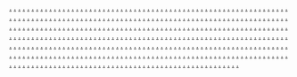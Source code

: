 <a href="https://socialmedialisteningss.weebly.com/blog/web-development-how-to-begin-in-website-design">.</a>
<a href="https://onlinemarketingmetricssc.weebly.com/blog/secret-to-find-engine-ranking-may-be-multi-web-marketing">.</a>
<a href="https://communitybuildingsc.weebly.com/blog/essential-principles-for-creating-minimalist-custom-web">.</a>
<a href="https://socialmediamanagementsc.weebly.com/blog/seo-services-and-web-designing-needs">.</a>
<a href="https://onlineeventpromotionsc.weebly.com/blog/web-design-web-development-6-easy-approaches-to-create-a-web-presence">.</a>
<a href="https://mobile-friendlywebsitessc.weebly.com/blog/homepage-techniques-for-arranging-web-design">.</a>
<a href="https://customerreviewsandtestimonialssc.weebly.com/blog/build-your-presence-with-web-page-templates">.</a>
<a href="https://emotionalmarketingscc.weebly.com/blog/content-development-a-step-by-step-approach">.</a>
<a href="https://dynamiccontentinemailsscc.weebly.com/blog/php-enabled-web-hosting-benefits-no-risks">.</a>
<a href="https://communityforumsformarketingscc.weebly.com/blog/small-business-websites-and-web-developers">.</a>
<a href="https://customersegmentationsc.weebly.com/blog/ecommerce-web-design-make-usability-essential">.</a>
<a href="https://marketingmeasurementssc.weebly.com/blog/leadership-development-resources">.</a>
<a href="https://socialcommercesc.weebly.com/blog/optimize-images-for-useless-development">.</a>
<a href="https://voicesearchoptimizationsc.weebly.com/blog/web-content-writing-and-offering-the-plants-thats-staring-you-within-face">.</a>
<a href="https://influencermarketingtrendssc.weebly.com/blog/joomla-website-development-and-using-it-company-recognized">.</a>
<a href="https://inboundmarketingsc.weebly.com/blog/5-learn-how-to-keep-from-failing-using-google-adwords">.</a>
<a href="https://networkmarketingopportunitiessc.weebly.com/blog/5-different-ways-to-make-the-most-money-from-amazon-affiliate-products">.</a>
<a href="https://user-generatedcontentsc.weebly.com/blog/5-rules-for-monetizing-your-website-with-google-adsense">.</a>
<a href="https://testinginonlinecampaignssc.weebly.com/blog/5-useful-tips-to-increase-google-adsense-revenue">.</a>
<a href="https://livestreamingforbrandssc.weebly.com/blog/5-steps-to-earn-killer-profits-from-lets-consider-google-adsense-starting-tonight">.</a>
<a href="https://onlinecontestpromotionssc.weebly.com/blog/5-tips-for-making-money-online-with-google-adsense-revealed">.</a>
<a href="https://behavioraltargetingsc.weebly.com/blog/5-steps-to-setting-up-with-pay-per-click-for-entrepreneurs">.</a>
<a href="https://responsiveemaildesignssc.weebly.com/blog/5-steps-to-starting-a-successful-google-adwords-campaign">.</a>
<a href="https://mobilepaymentintegrationsssc.weebly.com/blog/5-ideas-to-help-you-increase-your-google-adsense-earnings">.</a>
<a href="https://brandauthenticityindigitalcampaignssc.weebly.com/blog/5-things-google-does-not-want-you-to-know">.</a>
<a href="https://inboundmarketingsc.weebly.com/blog/googles-adsense-and-adwords-like-yin-and-yang">.</a>
<a href="https://networkmarketingopportunitiessc.weebly.com/blog/how-adsense-google-ads-make-serious-cash">.</a>
<a href="https://user-generatedcontentsc.weebly.com/blog/googles-own-adsense-tips">.</a>
<a href="https://testinginonlinecampaignssc.weebly.com/blog/google-vs-yahoo-a-comparative-analysis">.</a>
<a href="https://livestreamingforbrandssc.weebly.com/blog/great-advertising-through-pay-per-click">.</a>
<a href="https://onlinecontestpromotionssc.weebly.com/blog/help-with-google-adwords-5-quick-tips">.</a>
<a href="https://behavioraltargetingsc.weebly.com/blog/grow-your-business-by-placing-free-online-classified-ads">.</a>
<a href="https://responsiveemaildesignssc.weebly.com/blog/guidelines-for-successful-adwords-campaigns">.</a>
<a href="https://mobilepaymentintegrationsssc.weebly.com/blog/google-websearchtm-google-adsense-yahoo-and-google">.</a>
<a href="https://brandauthenticityindigitalcampaignssc.weebly.com/blog/how-adsense-makes-serious-cash">.</a>
<a href="https://videostorytellingsc.weebly.com/blog/15-tactics-to-increase-your-adwords-profits">.</a>
<a href="https://nativeadvertisingsc.weebly.com/blog/10-deadly-mistakes-business-owners-make-with-their-websites">.</a>
<a href="https://brandstorytellingsc.weebly.com/blog/12-effective-tips-tricks-to-increase-google-adsense-revenue">.</a>
<a href="https://onlinecustomerservicesc.weebly.com/blog/7-advertising-strategies-the-pros-use-generate-millions">.</a>
<a href="https://personalizationinmarketingsc.weebly.com/blog/a-few-tips-for-profiting-with-google-adsense">.</a>
<a href="https://podcastadvertisingsc.weebly.com/blog/a-devastating-mistake-with-google-adwords-allow-it-take-place">.</a>
<a href="https://onlinemarketresearchsc.weebly.com/blog/10-simple-tips-to-obtain-higher-roi-out-of-your-google-marketing">.</a>
<a href="https://customerjourneymappingsc.weebly.com/blog/10-excellent-achievements-not-attempt-and-do-with-ad-sense">.</a>
<a href="https://landingpageoptimizationsc.weebly.com/blog/a-quick-guide-to-creating-money-with-google-adsense">.</a>
<a href="https://chatmarketingsc.weebly.com/blog/7-google-tools-for-any-marketer">.</a>
<a href="https://influencercollaborationssc.weebly.com/blog/11-mistakes-business-owners-make-online-part-2">.</a>
<a href="https://digitalmarketingethicssc.weebly.com/blog/9-myths-and-facts-about-google-adsense">.</a>
<a href="https://employeeadvocacyindigitalmarketingsc.weebly.com/blog/10-considerations-to-not-do-when-using-google-adsense">.</a>
<a href="https://cross-channelmarketingintegrationsc.weebly.com/blog/10-best-ways-to-protect-your-google-adsense-account">.</a>
<a href="https://visionmarketingz.weebly.com/home/10-super-tips-evade-your-adsense-being-power-down">.</a>
<a href="https://socialmediainfluencersscc.weebly.com/blog/10-strategies-to-make-money-online-without-having-an-investment">.</a>
<a href="https://growownbusiness.weebly.com/home/12-steps-to-marketing-your-start-up-business-on-a-strong-budget">.</a>
<a href="https://webinarmarketingssc.weebly.com/blog/7-for-you-to-make-money-online-with-little-or-no-money-down">.</a>
<a href="https://visualsearchoptimizationssc.weebly.com/blog/10-methods-to-maximize-your-adsense-revenue">.</a>
<a href="https://digitalmarketingcertificationssc.weebly.com/blog/5-essential-tips-to-generate-money-with-adsense">.</a>
<a href="https://socialmedialisteningss.weebly.com/blog/dwords-ads-art-of-writing-a">.</a>
<a href="https://geotargetingsc.weebly.com/blog/adsense-terms-using-know-will-profit-youll">.</a>
<a href="https://onlinemarketingmetricssc.weebly.com/blog/adwords-google-profit-secret-you-can-use-to-your-double-advantage">.</a>
<a href="https://customersegmentationsc.weebly.com/blog/click-here-to-editadsense-with-affiliate-marketing">.</a>
<a href="https://communitybuildingsc.weebly.com/blog/are-you-making-as-much-as-possible-from-your-google-adsense">.</a>
<a href="https://influencermarketingtrendssc.weebly.com/blog/advertising-for-clear-cut-online-traffic">.</a>
<a href="https://socialmediamanagementsc.weebly.com/blog/back-door-google-via-overture">.</a>
<a href="https://socialcommercesc.weebly.com/blog/a-three-day-marketing-plan-for-better-google-rankings">.</a>
<a href="https://onlineeventpromotionsc.weebly.com/blog/adwords-basics-part-two-writing-ads-in-adwords">.</a>
<a href="https://growthhackingstrategiessc.weebly.com/blog/adsense-sites-may-refine-still-earn-if-maintain-it-simple">.</a>
<a href="https://mobile-friendlywebsitessc.weebly.com/blog/applying-for-the-google-adsense-account">.</a>
<a href="https://reputationmarketingsc.weebly.com/blog/adsense-optimization-ideas-for-get-relevant-adsense-ads">.</a>
<a href="https://customerreviewsandtestimonialssc.weebly.com/blog/5-why-you-should-use-google-adsense-to-make-money-online">.</a>
<a href="https://voicesearchoptimizationsc.weebly.com/blog/adsense-how-to-make-money-using-ads-by-google">.</a>
<a href="https://emotionalmarketingscc.weebly.com/blog/are-google-holiday-ads-a-christmas-gift">.</a>
<a href="https://location-basedmarketingscc.weebly.com/blog/adsense-income-on-charges-to-use">.</a>
<a href="https://dynamiccontentinemailsscc.weebly.com/blog/are-you-split-testing-your-google-adwords-ads">.</a>
<a href="https://marketingmeasurementssc.weebly.com/blog/adsense-tips-10-ways-to-improve-click-through-rates">.</a>
<a href="https://communityforumsformarketingscc.weebly.com/blog/click-here-to-editadwords-ads-to-syndicate-or-in-order-to-syndicate">.</a>
<a href="https://fastonlinemarketings.weebly.com/blog/a-trick-additional-medications-sense-of-adsense">.</a>
<a href="https://socialmedialisteningss.weebly.com/blog/3-great-click-on-the-net-ads">.</a>
<a href="https://geotargetingsc.weebly.com/blog/how-cord-less-mouse-with-google-adwords">.</a>
<a href="https://onlinemarketingmetricssc.weebly.com/blog/4-tactics-for-using-adsense-effectively">.</a>
<a href="https://customersegmentationsc.weebly.com/blog/3-recommendations-earn-cash-with-google-adsense">.</a>
<a href="https://communitybuildingsc.weebly.com/blog/5-amazing-free-google-ppc-ad-boosters">.</a>
<a href="https://influencermarketingtrendssc.weebly.com/blog/3-mistakes-cosmetic-surgeons-make-on-line-adwords">.</a>
<a href="https://socialmediamanagementsc.weebly.com/blog/4-adsense-secrets-revealed">.</a>
<a href="https://socialcommercesc.weebly.com/blog/3-kinds-of-affiliate-marketing-sales-programs">.</a>
<a href="https://onlineeventpromotionsc.weebly.com/blog/4-secrets-to-increasing-your-adsense-income-online">.</a>
<a href="https://growthhackingstrategiessc.weebly.com/blog/how-to-write-little-tiny-adwords-ads-that-bring-giant-sized-profits">.</a>
<a href="https://mobile-friendlywebsitessc.weebly.com/blog/4-sure-fire-tips-to-increase-your-lets-consider-google-adsense-profits">.</a>
<a href="https://reputationmarketingsc.weebly.com/blog/how-to-enhance-website-traffic-without-google">.</a>
<a href="https://customerreviewsandtestimonialssc.weebly.com/blog/4-great-ideas-expand-adsense-revenue">.</a>
<a href="https://voicesearchoptimizationsc.weebly.com/blog/3-easy-ways-enhance-your-google-campaign">.</a>
<a href="https://emotionalmarketingscc.weebly.com/blog/4-ways-google-adwords-rock">.</a>
<a href="https://location-basedmarketingscc.weebly.com/blog/how-to-ensure-javascript-show-up-ads-can-run-properly">.</a>
<a href="https://dynamiccontentinemailsscc.weebly.com/blog/5-lets-consider-google-adsense-secrets-grow-your-revenue">.</a>
<a href="https://marketingmeasurementssc.weebly.com/blog/2-tricks-for-earning-nice-money-globe-google-adsense-business">.</a>
<a href="https://communityforumsformarketingscc.weebly.com/blog/4-methods-to-improve-your-google-adsense-earnings">.</a>
<a href="https://fastonlinemarketings.weebly.com/blog/how-is-it-possible-to-effectively-making-money-with-google-adsense">.</a>
<a href="https://inboundmarketingsc.weebly.com/blog/can-ad-sense-help-my-blog-earn">.</a>
<a href="https://networkmarketingopportunitiessc.weebly.com/blog/seo-dos-and-donts-revisiting-an-old-friend">.</a>
<a href="https://user-generatedcontentsc.weebly.com/blog/seo-lesson-aiming-towards-weekly-progress">.</a>
<a href="https://testinginonlinecampaignssc.weebly.com/blog/cheap-google-clicks-use-the-content-network">.</a>
<a href="https://livestreamingforbrandssc.weebly.com/blog/advantages-and-downsides-of-employing-large-seo-firm">.</a>
<a href="https://onlinecontestpromotionssc.weebly.com/blog/seo-packages-off-page-or-on-page-seo-will-be-more-important">.</a>
<a href="https://behavioraltargetingsc.weebly.com/blog/seo-expert-services-value-timelines">.</a>
<a href="https://responsiveemaildesignssc.weebly.com/blog/seo-article-advertising-and-couple-of-secrets">.</a>
<a href="https://mobilepaymentintegrationsssc.weebly.com/blog/seo-software-review-the-abilities-and-failings-of-online-business-promoter-11">.</a>
<a href="https://brandauthenticityindigitalcampaignssc.weebly.com/blog/can-you-pass-this-quick-adwords-ppc-test">.</a>
<a href="https://videostorytellingsc.weebly.com/blog/free-web-marketing-along-with-sunlight-secret-behind-the-google-billions">.</a>
<a href="https://influencercollaborationssc.weebly.com/blog/changing-multiple-ads-on-the-search-engines-adwords-the-simple-way">.</a>
<a href="https://brandstorytellingsc.weebly.com/blog/can-in-fact-make-money-online-with-google">.</a>
<a href="https://personalizationinmarketingsc.weebly.com/blog/get-could-found-on-the-internet-and-other-search-engines">.</a>
<a href="https://growownbusiness.weebly.com/home/free-guide-tips-on-how-to-start-blogging-to-develop-a-living-online">.</a>
<a href="https://nativeadvertisingsc.weebly.com/blog/essential-steps-for-a-high-performing-adwords-campaign">.</a>
<a href="https://onlinecustomerservicesc.weebly.com/blog/earn-money-from-home-with-ad-sense">.</a>
<a href="https://podcastadvertisingsc.weebly.com/blog/earning-money-with-google-adsense-easily">.</a>
<a href="https://customerjourneymappingsc.weebly.com/blog/facebook-ads-pricing-budgeting-for-a-facebook-campaign">.</a>
<a href="https://chatmarketingsc.weebly.com/blog/effective-way-of-writing-pay-per-click-ads">.</a>
<a href="https://digitalmarketingethicssc.weebly.com/blog/diminishing-credibility-fast-with-poor-ad-copy-writing-within-your-ppc-ads">.</a>
<a href="https://cross-channelmarketingintegrationsc.weebly.com/blog/facebook-ads-guide-facebook-marketing-starter-guide">.</a>
<a href="https://socialmediainfluencersscc.weebly.com/blog/facebook-advertisers-are-ruining-our-online-experience">.</a>
<a href="https://webinarmarketingssc.weebly.com/blog/earning-cash-with-google-adsense-and-blogger-made-simple-easy">.</a>
<a href="https://digitalmarketingcertificationssc.weebly.com/blog/facebook-advertising-costs-how-facebook-ads-can-do-or-die-your-marketing-plan">.</a>
<a href="https://geotargetingsc.weebly.com/blog/google-adsense-how-you-can-earn-residual-income-from-web-page-operating">.</a>
<a href="https://employeeadvocacyindigitalmarketingsc.weebly.com/blog/getting-probably-the-most-out-of-the-google-adwords-campaigns">.</a>
<a href="https://customersegmentationsc.weebly.com/blog/google-is-adsense-complicated">.</a>
<a href="https://influencermarketingtrendssc.weebly.com/blog/google-make-money-do-it-now">.</a>
<a href="https://socialcommercesc.weebly.com/blog/google-the-new-way-to-make-money">.</a>
<a href="https://growthhackingstrategiessc.weebly.com/blog/google-adsense-the-steps-to-make-easy-money-with-google-adsense">.</a>
<a href="https://reputationmarketingsc.weebly.com/blog/google-adsense-a-speedy-way-for-kids-to-generate-income">.</a>
<a href="https://voicesearchoptimizationsc.weebly.com/blog/getting-the-adword-out-how-expand-website-traffic-with-google">.</a>
<a href="https://location-basedmarketingscc.weebly.com/blog/click-here-to-edgoogle-adsense-not-merely-the-copy-and-paste">.</a>
<a href="https://visualsearchoptimizationssc.weebly.com/blog/getting-photographs-with-image-ads">.</a>
<a href="https://marketingmeasurementssc.weebly.com/blog/tips-to-ensure-that-you-dont-hire-a-hard-seo-consultant">.</a>
<a href="https://fastonlinemarketings.weebly.com/blog/google-adsense-cash-with-blogger">.</a>
<a href="https://visionmarketingz.weebly.com/home/why-is-tracking-seo-so-critical-for-every-market">.</a>
<a href="https://onlinemarketresearchsc.weebly.com/blog/get-start-your-google-campaign-using-google-adwords">.</a>
<a href="https://landingpageoptimizationsc.weebly.com/blog/get-google-ads-free-review-does-it-stack-on">.</a>
<a href="https://inboundmarketingsc.weebly.com/blog/trust-expectations-and-seo-a-shady-past-sem">.</a>
<a href="https://user-generatedcontentsc.weebly.com/blog/the-seo-tricks-for-this-trade">.</a>
<a href="https://testinginonlinecampaignssc.weebly.com/blog/top-seo-myths-part-1">.</a>
<a href="https://mobilepaymentintegrationsssc.weebly.com/blog/training-inside-of-arts-of-seo">.</a>
<a href="https://livestreamingforbrandssc.weebly.com/blog/the-significance-of-incorporating-seo-into-your-online-biz">.</a>
<a href="https://socialmedialisteningss.weebly.com/blog/top-10-most-common-mistakes-in-participating-in-seo-contests">.</a>
<a href="https://onlinemarketingmetricssc.weebly.com/blog/top-5-reasons-why-law-firms-need-seo">.</a>
<a href="https://communitybuildingsc.weebly.com/blog/tips-in-selecting-the-best-high-quality-search-engine-optimization-seo-company">.</a>
<a href="https://socialmediamanagementsc.weebly.com/blog/top-10-seo-myths-explained">.</a>
<a href="https://onlineeventpromotionsc.weebly.com/blog/top-5-questions-request-any-search-engine-optimization-firm">.</a>
<a href="https://mobile-friendlywebsitessc.weebly.com/blog/top-5-seo-realities-for-business-to-business-b-to-b-marketers">.</a>
<a href="https://customerreviewsandtestimonialssc.weebly.com/blog/top-20-guidelines-to-budget-seo">.</a>
<a href="https://emotionalmarketingscc.weebly.com/blog/top-5-things-to-check-for-from-a-seo-consultant">.</a>
<a href="https://dynamiccontentinemailsscc.weebly.com/blog/top-10-donts-for-seo-copywriting">.</a>
<a href="https://communityforumsformarketingscc.weebly.com/blog/tools-for-this-trade-the-seo-own-utilities">.</a>
<a href="https://behavioraltargetingsc.weebly.com/blog/the-truth-about-anyone-need-comprehensive-to-get-top-seo-rankings">.</a>
<a href="https://responsiveemaildesignssc.weebly.com/blog/the-unfair-niche-website-advantage-seo-and-related-keywords">.</a>
<a href="https://onlinecontestpromotionssc.weebly.com/blog/the-significance-of-seo-to-your-online-business-success">.</a>
<a href="https://networkmarketingopportunitiessc.weebly.com/blog/the-great-need-of-seo-training">.</a>
<a href="https://brandauthenticityindigitalcampaignssc.weebly.com/blog/things-regardless-of-the-should-be-aware-of-when-seo">.</a>
<a href="https://nativeadvertisingsc.weebly.com/blog/tips-on-choosing-the-seo-company-to-hire">.</a>
<a href="https://onlinecustomerservicesc.weebly.com/blog/things-to-consider-while-choosing-an-search-engine-optimization-company">.</a>
<a href="https://podcastadvertisingsc.weebly.com/blog/tips-for-deciding-on-a-seo-company">.</a>
<a href="https://customerjourneymappingsc.weebly.com/blog/the-big-internet-marketing-question-should-you-hire-outside-seo-can-help">.</a>
<a href="https://chatmarketingsc.weebly.com/blog/tips-for-choosing-an-seo-company">.</a>
<a href="https://digitalmarketingethicssc.weebly.com/blog/tips-on-being-a-contract-seo-copywriter">.</a>
<a href="https://cross-channelmarketingintegrationsc.weebly.com/blog/the-best-seo-techniques-on-an-inexpensive">.</a>
<a href="https://socialmediainfluencersscc.weebly.com/blog/the-cynic-seo-drama-queen">.</a>
<a href="https://webinarmarketingssc.weebly.com/blog/things-youll-then-learn-in-seo-training">.</a>
<a href="https://digitalmarketingcertificationssc.weebly.com/blog/things-to-expect-from-seo-copywriters">.</a>
<a href="https://emotionalmarketingscc.weebly.com/blog/design-changing-method-people-go-to-your-site">.</a>
<a href="https://socialmedialisteningss.weebly.com/blog/top-mentoring-expert-passport-to-wealth-explains-alcohol-web-design">.</a>
<a href="https://onlinemarketingmetricssc.weebly.com/blog/what-end-up-being-important-factors-on-which-web-designer-salary-is-based">.</a>
<a href="https://communitybuildingsc.weebly.com/blog/a-website-designer-can-give-your-site-a-fighting-chance">.</a>
<a href="https://socialmediamanagementsc.weebly.com/blog/revealing-the-firefox-secret-used-by-top-web-designers-and-power-browsers">.</a>
<a href="https://onlineeventpromotionsc.weebly.com/blog/web-designers-10-questions-request-a-web-development-company">.</a>
<a href="https://mobile-friendlywebsitessc.weebly.com/blog/web-hosting-and-its-importance">.</a>
<a href="https://customerreviewsandtestimonialssc.weebly.com/blog/improving-high-quality-of-promotion-with-good-graphic-design">.</a>
<a href="https://dynamiccontentinemailsscc.weebly.com/blog/website-development-setting-up-a-website-is-solely-like-performing-a-home">.</a>
<a href="https://communityforumsformarketingscc.weebly.com/blog/what-adopts-developing-a-web-site">.</a>
<a href="https://influencermarketingtrendssc.weebly.com/blog/web-development-for-beginners">.</a>
<a href="https://customersegmentationsc.weebly.com/blog/ios-development-is-one-of-the-recommended-operating-systems-for-handsets">.</a>
<a href="https://socialcommercesc.weebly.com/blog/managing-a-web-site-development-project">.</a>
<a href="https://marketingmeasurementssc.weebly.com/blog/6-sound-judgement-web-development-tips">.</a>
<a href="https://voicesearchoptimizationsc.weebly.com/blog/15-steps-to-search-engine-marketing-and-seo-success">.</a>
<a href="https://networkmarketingopportunitiessc.weebly.com/blog/search-engine-optimisation-seo-start-up-landing-your-first-clients">.</a>
<a href="https://user-generatedcontentsc.weebly.com/blog/build-an-enterprise-website-in-2-days-with-wordpress">.</a>
<a href="https://inboundmarketingsc.weebly.com/blog/chrome-web-app-development-guide">.</a>
<a href="https://testinginonlinecampaignssc.weebly.com/blog/web-design-in-globe-20-era">.</a>
<a href="https://livestreamingforbrandssc.weebly.com/blog/why-use-w3c-for-web-development-standards">.</a>
<a href="https://onlinecontestpromotionssc.weebly.com/blog/custom-flash-development">.</a>
<a href="https://behavioraltargetingsc.weebly.com/blog/the-price-quality-green-web-hosting-how-much-for-everything">.</a>
<a href="https://responsiveemaildesignssc.weebly.com/blog/how-select-the-right-web-design-company">.</a>
<a href="https://mobilepaymentintegrationsssc.weebly.com/blog/your-dental-web-site-development-as-well-as-the-clients-you-can-obtain">.</a>
<a href="https://brandauthenticityindigitalcampaignssc.weebly.com/blog/ethics-and-etiquette-in-web-copywriting">.</a>
<a href="https://webinarmarketingssc.weebly.com/blog/consistency-in-web-ui-design">.</a>
<a href="https://cross-channelmarketingintegrationsc.weebly.com/blog/the-best-firefox-addons-for-website-and-graphics-artists">.</a>
<a href="https://nativeadvertisingsc.weebly.com/blog/free-hosting-vs-paid-website-hosting">.</a>
<a href="https://chatmarketingsc.weebly.com/blog/how-to-be-able-to-make-a-mistake-choosing-a-web-design-company">.</a>
<a href="https://onlinecustomerservicesc.weebly.com/blog/tips-for-picking-the-best-custom-software-development-service">.</a>
<a href="https://podcastadvertisingsc.weebly.com/blog/web-page-design-tips-stuff-like-that-to-do">.</a>
<a href="https://customerjourneymappingsc.weebly.com/blog/outlining-your-internet-design">.</a>
<a href="https://digitalmarketingethicssc.weebly.com/blog/things-to-locate-in-a-web-business-development-company">.</a>
<a href="https://socialmediainfluencersscc.weebly.com/blog/web-publishing-crowdsourcing-for-content">.</a>
<a href="https://digitalmarketingcertificationssc.weebly.com/blog/make-your-personal-website-and-earn-more-money">.</a>
<a href="https://videostorytellingsc.weebly.com/blog/save-money-on-search-engine-marketing-for-those-small-business">.</a>
<a href="https://brandstorytellingsc.weebly.com/blog/get-the-cold-hard-facts-the-best-web-design-software-revealed">.</a>
<a href="https://personalizationinmarketingsc.weebly.com/blog/web-hosting-shopping-cart-suitable-for-your-online">.</a>
<a href="https://onlinemarketresearchsc.weebly.com/blog/i-am-a-business-owner-well-i-dont-here-are-a-few-web-site">.</a>
<a href="https://landingpageoptimizationsc.weebly.com/blog1/choosing-a-web-site-development-company-things-consider">.</a>
<a href="https://influencercollaborationssc.weebly.com/blog1/xsitepro-awesome-internet-page-design-software">.</a>
<a href="https://employeeadvocacyindigitalmarketingsc.weebly.com/blog/how-to-get-the-best-web-designer-for-web-page">.</a>
<a href="https://visionmarketingz.weebly.com/home/picking-out-an-apt-joomla-internet-page-design-template-isnt-easy-but-possible">.</a>
<a href="https://growownbusiness.weebly.com/home/7-factors-to-consider-in-profitable-business-web-designer">.</a>
<a href="https://visualsearchoptimizationssc.weebly.com/blog/how-decide-on-the-right-web-hosting-service-vendor">.</a>
<a href="https://geotargetingsc.weebly.com/blog/web-traffic-builder-a-simple-trick-to-order-a-new-site-recognised">.</a>
<a href="https://growthhackingstrategiessc.weebly.com/blog/web-development-tips-for-contact-forms">.</a>
<a href="https://reputationmarketingsc.weebly.com/blog/freelance-webpage-design-jobs-creating-wordpress-themes">.</a>
<a href="https://location-basedmarketingscc.weebly.com/blog/design-changing-method-people-go-to-your-site">.</a>
<a href="https://fastonlinemarketings.weebly.com/blog/web-design-on-an-allowance-a-person-you-look-for">.</a>
<a href="https://fastonlinemarketings.weebly.com/blog/top-mentoring-expert-passport-to-wealth-explains-alcohol-web-design">.</a>
<a href="https://location-basedmarketingscc.weebly.com/blog/improving-high-quality-of-promotion-with-good-graphic-design">.</a>
<a href="https://growthhackingstrategiessc.weebly.com/blog/top-web-designing-tips">.</a>
<a href="https://reputationmarketingsc.weebly.com/blog/tips-come-across-best-custom-website-company">.</a>
<a href="https://geotargetingsc.weebly.com/blog/web-some0-and-the-state-of-confusion">.</a>
<a href="https://videostorytellingsc.weebly.com/blog/seo-dynamic-website-myths">.</a>
<a href="https://brandstorytellingsc.weebly.com/blog/search-engine-optimisation-seo-start-up-landing-your-first-clients">.</a>
<a href="https://personalizationinmarketingsc.weebly.com/blog/seo-services-and-web-designing-needs">.</a>
<a href="https://onlinemarketresearchsc.weebly.com/blog/success-of-just-a-web-development-company-is-actually-web-content-writing">.</a>
<a href="https://landingpageoptimizationsc.weebly.com/blog/small-business-websites-and-web-developers">.</a>
<a href="https://influencercollaborationssc.weebly.com/blog/tips-for-picking-the-best-custom-software-development-service">.</a>
<a href="https://employeeadvocacyindigitalmarketingsc.weebly.com/blog/things-to-locate-in-a-web-business-development-company">.</a>
<a href="https://visionmarketingz.weebly.com/home/the-price-quality-green-web-hosting-how-much-for-everything">.</a>
<a href="https://growownbusiness.weebly.com/home/secret-to-find-engine-ranking-may-be-multi-web-marketing">.</a>
<a href="https://visualsearchoptimizationssc.weebly.com/blog/the-best-firefox-addons-for-website-and-graphics-artists">.</a>
<a href="https://socialmedialisteningss.weebly.com/blog/managing-a-web-site-development-project">.</a>
<a href="https://onlinemarketingmetricssc.weebly.com/blog/ios-development-is-one-of-the-recommended-operating-systems-for-handsets">.</a>
<a href="https://communitybuildingsc.weebly.com/blog/leadership-development-resources">.</a>
<a href="https://socialmediamanagementsc.weebly.com/blog/optimize-images-for-useless-development">.</a>
<a href="https://onlineeventpromotionsc.weebly.com/blog/internet-marketing-for-beginners-never-fear-improving-web-page-ever-again">.</a>
<a href="https://mobile-friendlywebsitessc.weebly.com/blog/key-words-and-optimization-optimization">.</a>
<a href="https://customerreviewsandtestimonialssc.weebly.com/blog/outlining-your-internet-design">.</a>
<a href="https://emotionalmarketingscc.weebly.com/blog/joomla-website-development-and-using-it-company-recognized">.</a>
<a href="https://dynamiccontentinemailsscc.weebly.com/blog/make-your-personal-website-and-earn-more-money">.</a>
<a href="https://communityforumsformarketingscc.weebly.com/blog/php-enabled-web-hosting-benefits-no-risks">.</a>
<a href="https://customersegmentationsc.weebly.com/blog/how-to-build-a-web-page-tools-of-the-trade">.</a>
<a href="https://influencermarketingtrendssc.weebly.com/blog/i-am-a-business-owner-well-i-dont-here-are-a-few-web-site">.</a>
<a href="https://socialcommercesc.weebly.com/blog/improve-web-sales-figures-forever-and-ever-amen">.</a>
<a href="https://voicesearchoptimizationsc.weebly.com/blog/how-to-find-the-appropriate-custom-web-company-to-match-your-business">.</a>
<a href="https://marketingmeasurementssc.weebly.com/blog/web-couple-of0-on-our-way-to-artificial-intelligence">.</a>
<a href="https://nativeadvertisingsc.weebly.com/blog/web-couple-of0-on-our-way-to-artificial-intelligence">.</a>
<a href="https://onlinecustomerservicesc.weebly.com/blog/web-design-in-globe-20-era">.</a>
<a href="https://podcastadvertisingsc.weebly.com/blog/top-mentoring-expert-passport-to-wealth-explains-alcohol-web-design">.</a>
<a href="https://customerjourneymappingsc.weebly.com/blog/web-content-writing-and-offering-the-plants-thats-staring-you-within-face">.</a>
<a href="https://chatmarketingsc.weebly.com/blog/top-web-designing-tips">.</a>
<a href="https://digitalmarketingethicssc.weebly.com/blog/web-some0-and-the-state-of-confusion">.</a>
<a href="https://cross-channelmarketingintegrationsc.weebly.com/blog/web-accessibility-wcag-just0-and-you">.</a>
<a href="https://socialmediainfluencersscc.weebly.com/blog/web-branding-and-major-horn-mountains2224186">.</a>
<a href="https://webinarmarketingssc.weebly.com/blog/tips-come-across-best-custom-website-company">.</a>
<a href="https://digitalmarketingcertificationssc.weebly.com/blog/web-design-web-development-6-easy-approaches-to-create-a-web-presence">.</a>
<a href="https://videostorytellingsc.weebly.com/blog/web-development-help-make-your-own-website-now">.</a>
<a href="https://brandstorytellingsc.weebly.com/blog/web-designers-10-questions-request-a-web-development-company">.</a>
<a href="https://personalizationinmarketingsc.weebly.com/blog/web-development-things-to-consider-for-an-amazing-web-site">.</a>
<a href="https://onlinemarketresearchsc.weebly.com/blog/web-development-for-beginners">.</a>
<a href="https://landingpageoptimizationsc.weebly.com/blog/web-development-estimation">.</a>
<a href="https://influencercollaborationssc.weebly.com/blog/web-design-on-an-allowance-a-person-you-look-for">.</a>
<a href="https://employeeadvocacyindigitalmarketingsc.weebly.com/blog/web-hosting-and-its-importance">.</a>
<a href="https://visionmarketingz.weebly.com/home/web-hosting-the-dos-and-donts-searching-for-the-appropriate-host">.</a>
<a href="https://growownbusiness.weebly.com/home/web-development-how-to-begin-in-website-design">.</a>
<a href="https://visualsearchoptimizationssc.weebly.com/blog/web-development-tips-for-contact-forms">.</a>
<a href="https://inboundmarketingsc.weebly.com/blog/i-am-a-business-owner-well-i-dont-here-are-a-few-web-site">.</a>
<a href="https://networkmarketingopportunitiessc.weebly.com/blog/key-words-and-optimization-optimization">.</a>
<a href="https://user-generatedcontentsc.weebly.com/blog/improve-web-sales-figures-forever-and-ever-amen">.</a>
<a href="https://testinginonlinecampaignssc.weebly.com/blog/how-to-find-the-appropriate-custom-web-company-to-match-your-business">.</a>
<a href="https://livestreamingforbrandssc.weebly.com/blog/improving-high-quality-of-promotion-with-good-graphic-design">.</a>
<a href="https://onlinecontestpromotionssc.weebly.com/blog/joomla-website-development-and-using-it-company-recognized">.</a>
<a href="https://behavioraltargetingsc.weebly.com/blog/internet-marketing-for-beginners-never-fear-improving-web-page-ever-again">.</a>
<a href="https://responsiveemaildesignssc.weebly.com/blog/ios-development-is-one-of-the-recommended-operating-systems-for-handsets">.</a>
<a href="https://mobilepaymentintegrationsssc.weebly.com/blog/how-to-build-a-web-page-tools-of-the-trade">.</a>
<a href="https://brandauthenticityindigitalcampaignssc.weebly.com/blog/your-dental-web-site-development-as-well-as-the-clients-you-can-obtain">.</a>
<a href="https://growthhackingstrategiessc.weebly.com/blog/outlining-your-internet-design">.</a>
<a href="https://reputationmarketingsc.weebly.com/blog/managing-a-web-site-development-project">.</a>
<a href="https://geotargetingsc.weebly.com/blog/php-enabled-web-hosting-benefits-no-risks">.</a>
<a href="https://location-basedmarketingscc.weebly.com/blog/make-your-personal-website-and-earn-more-money">.</a>
<a href="https://fastonlinemarketings.weebly.com/blog/optimize-images-for-useless-development">.</a>
<a href="https://socialmedialisteningss.weebly.com/blog/the-price-quality-green-web-hosting-how-much-for-everything">.</a>
<a href="https://onlinemarketingmetricssc.weebly.com/blog/seo-dynamic-website-myths">.</a>
<a href="https://communitybuildingsc.weebly.com/blog/success-of-just-a-web-development-company-is-actually-web-content-writing">.</a>
<a href="https://socialmediamanagementsc.weebly.com/blog/things-to-locate-in-a-web-business-development-company">.</a>
<a href="https://onlineeventpromotionsc.weebly.com/blog/secret-to-find-engine-ranking-may-be-multi-web-marketing">.</a>
<a href="https://mobile-friendlywebsitessc.weebly.com/blog/seo-services-and-web-designing-needs">.</a>
<a href="https://customerreviewsandtestimonialssc.weebly.com/blog/tips-for-picking-the-best-custom-software-development-service">.</a>
<a href="https://emotionalmarketingscc.weebly.com/blog/small-business-websites-and-web-developers">.</a>
<a href="https://dynamiccontentinemailsscc.weebly.com/blog/the-best-firefox-addons-for-website-and-graphics-artists">.</a>
<a href="https://communityforumsformarketingscc.weebly.com/blog/search-engine-optimisation-seo-start-up-landing-your-first-clients">.</a>
<a href="https://customersegmentationsc.weebly.com/blog/professionalism-in-affordable-web-design-services">.</a>
<a href="https://influencermarketingtrendssc.weebly.com/blog/consistency-in-web-ui-design">.</a>
<a href="https://socialcommercesc.weebly.com/blog/save-money-on-search-engine-marketing-for-those-small-business">.</a>
<a href="https://voicesearchoptimizationsc.weebly.com/blog/prestashop-unfiltered-by-naper-design-our-latest-news-on-prestashop-sites">.</a>
<a href="https://marketingmeasurementssc.weebly.com/blog/picking-out-an-apt-joomla-internet-page-design-template-isnt-easy-but-possible">.</a>
<a href="https://nativeadvertisingsc.weebly.com/blog/internet-marketing-for-beginners-never-fear-improving-web-page-ever-again">.</a>
<a href="https://onlinecustomerservicesc.weebly.com/blog/website-development-for-beginners">.</a>
<a href="https://podcastadvertisingsc.weebly.com/blog/web-development-help-make-your-own-website-now">.</a>
<a href="https://customerjourneymappingsc.weebly.com/blog/top-web-designing-tips">.</a>
<a href="https://chatmarketingsc.weebly.com/blog/how-to-find-the-appropriate-custom-web-company-to-match-your-business">.</a>
<a href="https://digitalmarketingethicssc.weebly.com/blog/web-development-things-to-consider-for-an-amazing-web-site">.</a>
<a href="https://cross-channelmarketingintegrationsc.weebly.com/blog/benefits-of-web-database-integration-using-php">.</a>
<a href="https://socialmediainfluencersscc.weebly.com/blog/web-branding-and-major-horn-mountains">.</a>
<a href="https://webinarmarketingssc.weebly.com/blog/what-are-web-1-50-and-web-30-technologies">.</a>
<a href="https://digitalmarketingcertificationssc.weebly.com/blog/website-design-may-php-do-for-our-company">.</a>
<a href="https://inboundmarketingsc.weebly.com/blog/web-development-tips-for-contact-forms">.</a>
<a href="https://networkmarketingopportunitiessc.weebly.com/blog/web-traffic-builder-a-simple-trick-to-order-a-new-site-recognised">.</a>
<a href="https://user-generatedcontentsc.weebly.com/blog/web-hosting-the-dos-and-donts-searching-for-the-appropriate-host">.</a>
<a href="https://testinginonlinecampaignssc.weebly.com/blog/web-development-estimation">.</a>
<a href="https://livestreamingforbrandssc.weebly.com/blog/web-hosting-and-its-importance">.</a>
<a href="https://onlinecontestpromotionssc.weebly.com/blog/web-publishing-crowdsourcing-for-content">.</a>
<a href="https://behavioraltargetingsc.weebly.com/blog/web-hosting-shopping-cart-suitable-for-your-online">.</a>
<a href="https://responsiveemaildesignssc.weebly.com/blog/web-page-design-tips-stuff-like-that-to-do">.</a>
<a href="https://mobilepaymentintegrationsssc.weebly.com/blog/web-development-for-beginners">.</a>
<a href="https://brandauthenticityindigitalcampaignssc.weebly.com/blog/website-design-may-php-do-for-our-company">.</a>
<a href="https://socialmedialisteningss.weebly.com/blog/how-to-adopt-control-of-your-website">.</a>
<a href="https://geotargetingsc.weebly.com/blog/design-changing-method-people-go-to-your-site">.</a>
<a href="https://onlinemarketingmetricssc.weebly.com/blog/freelance-webpage-design-jobs-creating-wordpress-themes">.</a>
<a href="https://customersegmentationsc.weebly.com/blog/ethics-and-etiquette-in-web-copywriting">.</a>
<a href="https://communitybuildingsc.weebly.com/blog/grow-little-work-at-outbound-lead-development">.</a>
<a href="https://influencermarketingtrendssc.weebly.com/blog/finding-topic-website-development-agency">.</a>
<a href="https://socialmediamanagementsc.weebly.com/blog/how-select-the-right-web-design-company">.</a>
<a href="https://socialcommercesc.weebly.com/blog/use-a-high-quality-on-page-seo-to-be-able-to-maximize-your-websites-effectiveness">.</a>
<a href="https://onlineeventpromotionsc.weebly.com/blog/free-hosting-vs-paid-website-hosting">.</a>
<a href="https://growthhackingstrategiessc.weebly.com/blog/custom-flash-development">.</a>
<a href="https://mobile-friendlywebsitessc.weebly.com/blog/fruits-and-vegetables-are-very-important-for-proper-development-of-preschoolers">.</a>
<a href="https://reputationmarketingsc.weebly.com/blog/consistency-in-web-ui-design">.</a>
<a href="https://customerreviewsandtestimonialssc.weebly.com/blog/how-decide-on-the-right-web-hosting-service-vendor">.</a>
<a href="https://voicesearchoptimizationsc.weebly.com/blog/essential-principles-for-creating-minimalist-custom-web">.</a>
<a href="https://emotionalmarketingscc.weebly.com/blog/get-the-cold-hard-facts-the-best-web-design-software-revealed">.</a>
<a href="https://location-basedmarketingscc.weebly.com/blog/chrome-web-app-development-guide">.</a>
<a href="https://dynamiccontentinemailsscc.weebly.com/blog/homepage-techniques-for-arranging-web-design">.</a>
<a href="https://marketingmeasurementssc.weebly.com/blog/ecommerce-web-design-make-usability-essential">.</a>
<a href="https://communityforumsformarketingscc.weebly.com/blog/how-to-select-the-right-web-designer-for-your-small">.</a>
<a href="https://fastonlinemarketings.weebly.com/blog/content-development-a-step-by-step-approach">.</a>
<a href="https://user-generatedcontentsc.weebly.com/blog/benefits-of-web-database-integration-using-php">.</a>
<a href="https://testinginonlinecampaignssc.weebly.com/blog/7-factors-to-consider-in-profitable-business-web-designer">.</a>
<a href="https://livestreamingforbrandssc.weebly.com/blog/brand-firm-with-a-web-site-presence">.</a>
<a href="https://mobilepaymentintegrationsssc.weebly.com/blog/15-steps-to-search-engine-marketing-and-seo-success">.</a>
<a href="https://inboundmarketingsc.weebly.com/blog/a-website-designer-can-give-your-site-a-fighting-chance">.</a>
<a href="https://networkmarketingopportunitiessc.weebly.com/blog/characteristics-of-the-most-effective-web-sponsor">.</a>
<a href="https://onlinecontestpromotionssc.weebly.com/blog/can-we-trust-young-web-development-companies">.</a>
<a href="https://behavioraltargetingsc.weebly.com/blog/build-an-enterprise-website-in-2-days-with-wordpress">.</a>
<a href="https://responsiveemaildesignssc.weebly.com/blog/build-your-presence-with-web-page-templates">.</a>
<a href="https://brandauthenticityindigitalcampaignssc.weebly.com/blog/choosing-a-web-site-development-company-things-consider">.</a>
<a href="https://cross-channelmarketingintegrationsc.weebly.com/blog/how-to-build-a-web-page-tools-of-the-trade">.</a>
<a href="https://socialmediainfluencersscc.weebly.com/blog/improve-web-sales-figures-forever-and-ever-amen">.</a>
<a href="https://customerjourneymappingsc.weebly.com/blog/may-25th-2024">.</a>
<a href="https://digitalmarketingcertificationssc.weebly.com/blog/improving-high-quality-of-promotion-with-good-graphic-design">.</a>
<a href="https://onlinecustomerservicesc.weebly.com/blog/internet-marketing-for-beginners-never-fear-improving-web-page-ever-again">.</a>
<a href="https://nativeadvertisingsc.weebly.com/blog/how-to-find-the-appropriate-custom-web-company-to-match-your-business">.</a>
<a href="https://podcastadvertisingsc.weebly.com/blog/how-to-get-the-best-web-designer-for-web-page">.</a>
<a href="https://chatmarketingsc.weebly.com/blog/how-find-out-a-good-web-designer-developer">.</a>
<a href="https://webinarmarketingssc.weebly.com/blog/ios-development-is-one-of-the-recommended-operating-systems-for-handsets">.</a>
<a href="https://digitalmarketingethicssc.weebly.com/blog/how-to-be-able-to-make-a-mistake-choosing-a-web-design-company">.</a>
<a href="https://videostorytellingsc.weebly.com/blog/how-products-and-are-people-click-ads-as-part-of-your-blog">.</a>
<a href="https://nativeadvertisingsc.weebly.com/blog/how-additional-medications-money-with-google-adsense">.</a>
<a href="https://brandstorytellingsc.weebly.com/blog/how-header-ads-make-money">.</a>
<a href="https://onlinecustomerservicesc.weebly.com/blog/how-create-money-with-google-adsense">.</a>
<a href="https://personalizationinmarketingsc.weebly.com/blog/how-drugs-extra-money-online-pay-off-debt">.</a>
<a href="https://podcastadvertisingsc.weebly.com/blog/how-a-cordless-google-adwords-effectively-and-profit">.</a>
<a href="https://onlinemarketresearchsc.weebly.com/blog/how-to-educate-yourself-the-google-content-network">.</a>
<a href="https://customerjourneymappingsc.weebly.com/blog/how-to-make-money-with-google-adwords">.</a>
<a href="https://landingpageoptimizationsc.weebly.com/blog/how-for-approved-by-google-adsense">.</a>
<a href="https://chatmarketingsc.weebly.com/blog/how-you-tap-in-the-billion-dollars-advertising-business-of-google">.</a>
<a href="https://influencercollaborationssc.weebly.com/blog/may-25th-20249075389">.</a>
<a href="https://digitalmarketingethicssc.weebly.com/blog/how-to-be-able-to-get-the-dreaded-termination-email-from-google">.</a>
<a href="https://employeeadvocacyindigitalmarketingsc.weebly.com/blog/how-generate-profits-easily-with-google-adsense-program">.</a>
<a href="https://cross-channelmarketingintegrationsc.weebly.com/blog/how-employ-effective-pay-per-click-campaign-management">.</a>
<a href="https://visionmarketingz.weebly.com/home/how-to-utilize-targeted-marketing-with-google">.</a>
<a href="https://socialmediainfluencersscc.weebly.com/blog/how-help-make-matters-surfers-click-your-google-ads">.</a>
<a href="https://growownbusiness.weebly.com/home/how-google-determines-whether-your-adwords-campaign-is-applicable">.</a>
<a href="https://webinarmarketingssc.weebly.com/blog/how-to-promote-your-blog-on-tv-ads">.</a>
<a href="https://visualsearchoptimizationssc.weebly.com/blog/how-enhance-your-online-money-making-success-in-5-steps">.</a>
<a href="https://digitalmarketingcertificationssc.weebly.com/blog/how-unit-google-adsense-to-cash-online">.</a>
<a href="https://inboundmarketingsc.weebly.com/blog/how-to-bid-for-google-adwords-without-going-bust">.</a>
<a href="https://networkmarketingopportunitiessc.weebly.com/blog/how-to-outweigh-your-rivals-on-google-adwords">.</a>
<a href="https://user-generatedcontentsc.weebly.com/blog/how-to-begin-with-your-google-adwords-campaign">.</a>
<a href="https://testinginonlinecampaignssc.weebly.com/blog/how-to-create-endless-free-leads-using-google-adwords-paid-advertising">.</a>
<a href="https://livestreamingforbrandssc.weebly.com/blog/how-to-get-started-with-adwords">.</a>
<a href="https://onlinecontestpromotionssc.weebly.com/blog/how-organization-money-with-google">.</a>
<a href="https://behavioraltargetingsc.weebly.com/blog/how-additional-medications-more-cash-with-google-adsense">.</a>
<a href="https://responsiveemaildesignssc.weebly.com/blog/how-to-generate-income-online-practicing-with-google">.</a>
<a href="https://mobilepaymentintegrationsssc.weebly.com/blog/how-to-dam-ads-by-using-a-multiple-ad-network-strategy">.</a>
<a href="https://brandauthenticityindigitalcampaignssc.weebly.com/blog/how-to-create-money-with-googles-ad-network">.</a>
<a href="https://inboundmarketingsc.weebly.com/blog/seo-creating-services">.</a>
<a href="https://networkmarketingopportunitiessc.weebly.com/blog/building-successful-google-adsense-blog">.</a>
<a href="https://user-generatedcontentsc.weebly.com/blog/building-a-specialist-site-to-a-google-adsense-opportunity">.</a>
<a href="https://testinginonlinecampaignssc.weebly.com/blog/seo-training-by-seo-expert">.</a>
<a href="https://livestreamingforbrandssc.weebly.com/blog/blogging-with-google-adsense">.</a>
<a href="https://onlinecontestpromotionssc.weebly.com/blog/blogging-a-quick-and-easy-way-to-generate-money-online">.</a>
<a href="https://behavioraltargetingsc.weebly.com/blog/beware-of-google-adsense-click-dupery">.</a>
<a href="https://responsiveemaildesignssc.weebly.com/blog/best-enterprise-tips-for-google-adwords">.</a>
<a href="https://mobilepaymentintegrationsssc.weebly.com/blog/beginners-explained-google-adwords">.</a>
<a href="https://brandauthenticityindigitalcampaignssc.weebly.com/blog/click-here-to-editseo-and-tagging-in-email-marketing">.</a>
<a href="https://geotargetingsc.weebly.com/blog/click-here-to-editstep-by-step-summary-about-seo-small-business-strategies">.</a>
<a href="https://customersegmentationsc.weebly.com/blog/ways-on-how-to-the-right-gifts-best-professional-seo-company">.</a>
<a href="https://influencermarketingtrendssc.weebly.com/blog/how-to-totally-write-a-seo-article-to-improve-sales-and-profits">.</a>
<a href="https://socialcommercesc.weebly.com/blog/click-here-to-editseo-will-be-the-wave-belonging-to-the-future">.</a>
<a href="https://growthhackingstrategiessc.weebly.com/blog/10-things-to-expect-regarding-your-seo-copywriter">.</a>
<a href="https://reputationmarketingsc.weebly.com/blog/seo-solutions-dominate-your-niche">.</a>
<a href="https://voicesearchoptimizationsc.weebly.com/blog/who-are-seo-consultants-seo-experts">.</a>
<a href="https://location-basedmarketingscc.weebly.com/blog/top-5-questions-request-any-search-engine-optimization-firm">.</a>
<a href="https://marketingmeasurementssc.weebly.com/blog/why-seo-is-a-24-7-job-facts-problems-situations">.</a>
<a href="https://fastonlinemarketings.weebly.com/blog/finding-the-right-seo-services-company">.</a>
<a href="https://socialmedialisteningss.weebly.com/blog">.</a>
<a href="https://onlinemarketingmetricssc.weebly.com/blog/click-here-todriving-your-seo-professional-insane">.</a>
<a href="https://communitybuildingsc.weebly.com/blog/seo-products-should-you-automate">.</a>
<a href="https://socialmediamanagementsc.weebly.com/blog/seo-professional-a-person-need-should-ask-before-using-a-consultant">.</a>
<a href="https://onlineeventpromotionsc.weebly.com/blog/benefits-of-your-best-seo-software">.</a>
<a href="https://mobile-friendlywebsitessc.weebly.com/blog/seo-will-not-be-a-retro-fit-add-on-its-way-more-essential-than-of-which">.</a>
<a href="https://customerreviewsandtestimonialssc.weebly.com/blog/are-you-making-these-deadly-seo-mistakes">.</a>
<a href="https://emotionalmarketingscc.weebly.com/blog/latest-seo-updates-enhancing-the-optimization-of-your-websites">.</a>
<a href="https://dynamiccontentinemailsscc.weebly.com/blog/the-a-person-must-know-concerning-seo">.</a>
<a href="https://communityforumsformarketingscc.weebly.com/blog/5-things-your-seo-consultant-look-and-feel-at">.</a>
<a href="https://nativeadvertisingsc.weebly.com/blog/top-5-seo-realities-for-business-to-business-b-to-b-marketers">.</a>
<a href="https://onlinecustomerservicesc.weebly.com/blog/search-engines-and-seo-learn-about-they-work">.</a>
<a href="https://podcastadvertisingsc.weebly.com/blog/answers-from-an-search-engine-optimization-firm-in-dallas">.</a>
<a href="https://customerjourneymappingsc.weebly.com/blog/seo-book-internet-programs">.</a>
<a href="https://chatmarketingsc.weebly.com/blog/mlm-marketing-with-seo">.</a>
<a href="https://digitalmarketingethicssc.weebly.com/blog/use-a-high-quality-on-page-seo-to-be-able-to-maximize-your-websites-effectiveness">.</a>
<a href="https://cross-channelmarketingintegrationsc.weebly.com/blog/may-25th-2024">.</a>
<a href="https://socialmediainfluencersscc.weebly.com/blog/learn-how-to-improve-seo-for-to-apply">.</a>
<a href="https://webinarmarketingssc.weebly.com/blog/how-to-set-up-a-search-engine-optimisation-campaign-in-the-week">.</a>
<a href="https://digitalmarketingcertificationssc.weebly.com/blog/seo-articles-easy-ways-much-more-information-the-ropes">.</a>
<a href="https://inboundmarketingsc.weebly.com/blog/seo-along-with-the-lawyer-in-the-red-fit">.</a>
<a href="https://networkmarketingopportunitiessc.weebly.com/blog/seo-tools-backlink-checkers-evaluate-links-to-your-site">.</a>
<a href="https://user-generatedcontentsc.weebly.com/blog/some-seo-strategies-which-will-you">.</a>
<a href="https://testinginonlinecampaignssc.weebly.com/blog/may-25th-2024">.</a>
<a href="https://livestreamingforbrandssc.weebly.com/blog/seo-for-newbies-the-impossible-dream">.</a>
